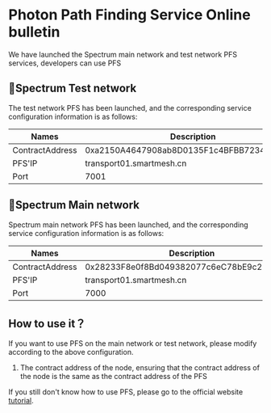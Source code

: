 # Photon Path Finding Service Online bulletin

We have launched the Spectrum main network and test network PFS services, developers can use PFS


## Spectrum Test network

The test network PFS has been launched, and the corresponding service configuration information is as follows:

Names|Description
--|--
ContractAddress|0xa2150A4647908ab8D0135F1c4BFBB723495e8d12
PFS'IP|transport01.smartmesh.cn
Port|7001


## Spectrum Main network

Spectrum main network PFS has been launched, and the corresponding service configuration information is as follows:

Names|Description
--|--
ContractAddress|0x28233F8e0f8Bd049382077c6eC78bE9c2915c7D4
PFS'IP|transport01.smartmesh.cn
Port|7000



## How to use it？

If you want to use PFS on the main network or test network, please modify according to the above configuration.

1. The contract address of the node, ensuring that the contract address of the node is the same as the contract address of the PFS



If you still don't know how to use PFS, please go to the official website [tutorial](./pfs.md).